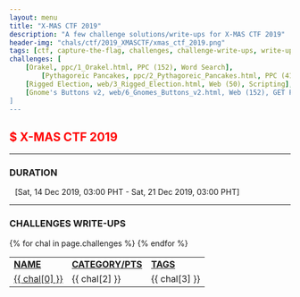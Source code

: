 ```yaml
---
layout: menu
title: "X-MAS CTF 2019"
description: "A few challenge solutions/write-ups for X-MAS CTF 2019"
header-img: "chals/ctf/2019_XMASCTF/xmas_ctf_2019.png"
tags: [ctf, capture-the-flag, challenges, challenge-write-ups, write-ups, writeups, write-up, writeup, xmas, x-mas, xmas ctf, x-mas ctf, solutions, 2019]
challenges: [
	[Orakel, ppc/1_Orakel.html, PPC (152), Word Search],
        [Pythagoreic Pancakes, ppc/2_Pythagoreic_Pancakes.html, PPC (413), Primitive Pythagorean Triples],
	[Rigged Election, web/3_Rigged_Election.html, Web (50), Scripting],
	[Gnome's Buttons v2, web/6_Gnomes_Buttons_v2.html, Web (152), GET Parameter]
]
---
```


## <span style="color:red">$ X-MAS CTF 2019</span>

---

### DURATION
<div style="margin-left:10px">[<span>Sat, 14 Dec 2019, 03:00 PHT</span> - <span>Sat, 21 Dec 2019, 03:00 PHT</span>]</div>

---

### CHALLENGES WRITE-UPS

<div style="overflow-x:auto">
 <table>
   <tr>
     <td><strong style="text-decoration:underline">NAME</strong></td>
     <td><strong style="text-decoration:underline">CATEGORY/PTS</strong></td>
     <td><strong style="text-decoration:underline">TAGS</strong></td>
   </tr>
   {% for chal in page.challenges %}
   <tr>
     <td><a href="./2019_XMASCTF/{{ chal[1] }}">{{ chal[0] }}</a></td>
     <td>{{ chal[2] }}</td>
     <td>{{ chal[3] }}</td>
   </tr>
   {% endfor %}
 </table>
</div>


